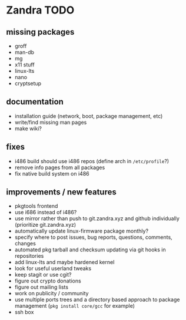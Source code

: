 # Zandra TODO

## missing packages

* groff
* man-db
* mg
* x11 stuff
* linux-lts
* nano
* cryptsetup

## documentation

* installation guide (network, boot, package management, etc)
* write/find missing man pages
* make wiki?

## fixes

* i486 build should use i486 repos (define arch in `/etc/profile`?)
* remove info pages from all packages
* fix native build system on i486

## improvements / new features

* pkgtools frontend
* use i686 instead of i486?
* use mirror rather than push to git.zandra.xyz and github individually (prioritize git.zandra.xyz)
* automatically update linux-firmware package monthly?
* specify where to post issues, bug reports, questions, comments, changes
* automated pkg tarball and checksum updating via git hooks in repositories
* add linux-lts and maybe hardened kernel
* look for useful userland tweaks
* keep stagit or use cgit?
* figure out crypto donations
* figure out mailing lists
* work on publicity / community
* use multiple ports trees and a directory based approach to package management (`pkg install core/gcc` for example)
* ssh box

